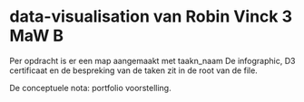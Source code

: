 # data-visualisation van Robin Vinck 3 MaW B

Per opdracht is er een map aangemaakt met taakn_naam
De infographic, D3 certificaat en de bespreking van de taken zit in de root van de file.

De conceptuele nota: portfolio voorstelling.